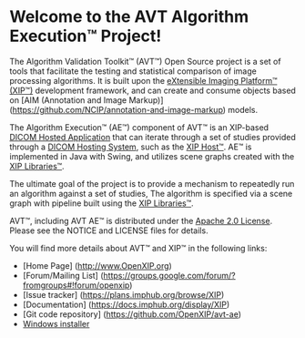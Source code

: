 Welcome to the AVT Algorithm Execution&trade; Project!
======================================================

The Algorithm Validation Toolkit&trade; (AVT&trade;) Open Source project is a set
of tools that facilitate the testing and statistical comparison of image processing
algorithms.  It is built upon the
[eXtensible Imaging Platform&trade; (XIP&trade;)](http://www.OpenXIP.org) development
framework, and can create and consume objects based
on [AIM (Annotation and Image Markup)] (https://github.com/NCIP/annotation-and-image-markup)
models.  

The Algorithm Execution&trade; (AE&trade;) component of AVT&trade;  is an XIP-based 
[DICOM Hosted Application](http://medical.nema.org/Dicom/2011/11_19pu.pdf)
that can iterate through a set of studies provided through a 
[DICOM Hosting System](http://medical.nema.org/Dicom/2011/11_19pu.pdf),
such as the [XIP Host&trade;](https://github.com/OpenXIP/xip-host).
AE&trade; is implemented in Java with Swing, and utilizes scene graphs
created with the [XIP Libraries&trade;](https://github.com/OpenXIP/xip-libraries).

The ultimate goal of the project is to provide a mechanism to repeatedly run an 
algorithm against a set of studies, The algorithm is specified via a scene graph with 
pipeline built using the [XIP Libraries&trade;](https://github.com/OpenXIP/xip-libraries).

AVT&trade;, including AVT AE&trade; is distributed under the
[Apache 2.0 License](http://opensource.org/licenses/Apache-2.0).
Please see the NOTICE and LICENSE files for details.

You will find more details about AVT&trade; and XIP&trade; in the following links:

*  [Home Page] (http://www.OpenXIP.org)
*  [Forum/Mailing List] (https://groups.google.com/forum/?fromgroups#!forum/openxip)
*  [Issue tracker] (https://plans.imphub.org/browse/XIP)
*  [Documentation] (https://docs.imphub.org/display/XIP)
*  [Git code repository] (https://github.com/OpenXIP/avt-ae)
*  [Windows installer](https://mirgforge.wustl.edu/gf/project/xip/frs/)
